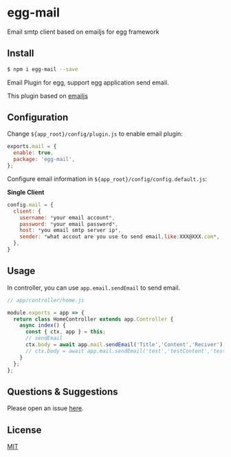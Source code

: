 # egg-mail



Email smtp client based on emailjs for egg framework

## Install

```bash
$ npm i egg-mail --save
```

Email Plugin for egg, support egg application send email.

This plugin based on [emailjs](https://github.com/eleith/emailjs)

## Configuration

Change `${app_root}/config/plugin.js` to enable email plugin:

```js
exports.mail = {
  enable: true,
  package: 'egg-mail',
};
```

Configure email information in `${app_root}/config/config.default.js`:

**Single Client**

```javascript
config.mail = {
  client: {
    username: *your email account*,
    password: *your email password*,
    host: *you email smtp server ip*,
    sender: *what accout are you use to send email,like:XXX@XXX.com*,
  },
}
```

## Usage

In controller, you can use `app.email.sendEmail` to send email.

```js
// app/controller/home.js

module.exports = app => {
  return class HomeController extends app.Controller {
    async index() {
      const { ctx, app } = this;
      // sendEmail
      ctx.body = await app.mail.sendEmail('Title','Content','Reciver');
      // ctx.body = await app.mail.sendEmail('test','testContent','test@test.com');
    }
  };
};
```


## Questions & Suggestions

Please open an issue [here](https://github.com/zhouzhi3859/egg-mail/issues).

## License

[MIT](LICENSE)
